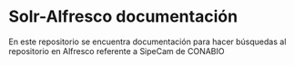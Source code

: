 # Solr-Alfresco documentación

En este repositorio se encuentra documentación para hacer búsquedas al repositorio en Alfresco referente a SipeCam de CONABIO
